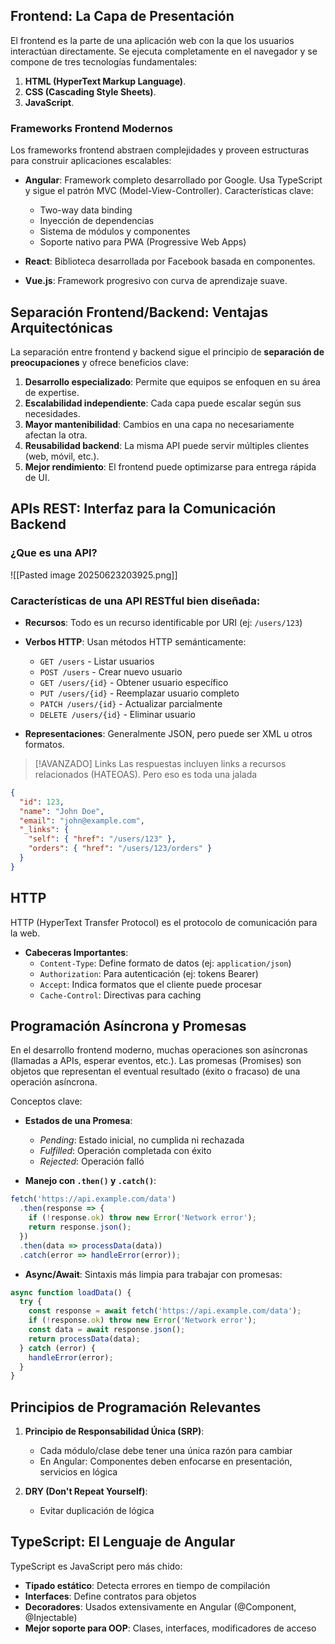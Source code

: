 ## Frontend: La Capa de Presentación

El frontend es la parte de una aplicación web con la que los usuarios interactúan directamente. Se ejecuta completamente en el navegador y se compone de tres tecnologías fundamentales:

1. **HTML (HyperText Markup Language)**.
2. **CSS (Cascading Style Sheets)**.
3. **JavaScript**.

### Frameworks Frontend Modernos

Los frameworks frontend abstraen complejidades y proveen estructuras para construir aplicaciones escalables:

- **Angular**: Framework completo desarrollado por Google. Usa TypeScript y sigue el patrón MVC (Model-View-Controller). Características clave:
  - Two-way data binding
  - Inyección de dependencias
  - Sistema de módulos y componentes
  - Soporte nativo para PWA (Progressive Web Apps)

- **React**: Biblioteca desarrollada por Facebook basada en componentes.
- **Vue.js**: Framework progresivo con curva de aprendizaje suave.

## Separación Frontend/Backend: Ventajas Arquitectónicas

La separación entre frontend y backend sigue el principio de **separación de preocupaciones** y ofrece beneficios clave:

1. **Desarrollo especializado**: Permite que equipos se enfoquen en su área de expertise.
2. **Escalabilidad independiente**: Cada capa puede escalar según sus necesidades.
3. **Mayor mantenibilidad**: Cambios en una capa no necesariamente afectan la otra.
4. **Reusabilidad backend**: La misma API puede servir múltiples clientes (web, móvil, etc.).
5. **Mejor rendimiento**: El frontend puede optimizarse para entrega rápida de UI.

## APIs REST: Interfaz para la Comunicación Backend
### ¿Que es una API?
![[Pasted image 20250623203925.png]]




### Características de una API RESTful bien diseñada:

- **Recursos**: Todo es un recurso identificable por URI (ej: `/users/123`)
- **Verbos HTTP**: Usan métodos HTTP semánticamente:
  - `GET /users` - Listar usuarios
  - `POST /users` - Crear nuevo usuario
  - `GET /users/{id}` - Obtener usuario específico
  - `PUT /users/{id}` - Reemplazar usuario completo
  - `PATCH /users/{id}` - Actualizar parcialmente
  - `DELETE /users/{id}` - Eliminar usuario

- **Representaciones**: Generalmente JSON, pero puede ser XML u otros formatos.


> [!AVANZADO] Links
> Las respuestas incluyen links a recursos relacionados (HATEOAS).
> Pero eso es toda una jalada

```json
{
  "id": 123,
  "name": "John Doe",
  "email": "john@example.com",
  "_links": {
    "self": { "href": "/users/123" },
    "orders": { "href": "/users/123/orders" }
  }
}
```

## HTTP
HTTP (HyperText Transfer Protocol) es el protocolo de comunicación para la web. 

- **Cabeceras Importantes**:
  - `Content-Type`: Define formato de datos (ej: `application/json`)
  - `Authorization`: Para autenticación (ej: tokens Bearer)
  - `Accept`: Indica formatos que el cliente puede procesar
  - `Cache-Control`: Directivas para caching

## Programación Asíncrona y Promesas

En el desarrollo frontend moderno, muchas operaciones son asíncronas (llamadas a APIs, esperar eventos, etc.). Las promesas (Promises) son objetos que representan el eventual resultado (éxito o fracaso) de una operación asíncrona.

Conceptos clave:

- **Estados de una Promesa**:
  - *Pending*: Estado inicial, no cumplida ni rechazada
  - *Fulfilled*: Operación completada con éxito
  - *Rejected*: Operación falló

- **Manejo con `.then()` y `.catch()`**:
```javascript
fetch('https://api.example.com/data')
  .then(response => {
    if (!response.ok) throw new Error('Network error');
    return response.json();
  })
  .then(data => processData(data))
  .catch(error => handleError(error));
```

- **Async/Await**: Sintaxis más limpia para trabajar con promesas:
```typescript
async function loadData() {
  try {
    const response = await fetch('https://api.example.com/data');
    if (!response.ok) throw new Error('Network error');
    const data = await response.json();
    return processData(data);
  } catch (error) {
    handleError(error);
  }
}
```

## Principios de Programación Relevantes

1. **Principio de Responsabilidad Única (SRP)**:
   - Cada módulo/clase debe tener una única razón para cambiar
   - En Angular: Componentes deben enfocarse en presentación, servicios en lógica

2. **DRY (Don't Repeat Yourself)**:
   - Evitar duplicación de lógica

## TypeScript: El Lenguaje de Angular

TypeScript es JavaScript pero más chido:

- **Tipado estático**: Detecta errores en tiempo de compilación
- **Interfaces**: Define contratos para objetos
- **Decoradores**: Usados extensivamente en Angular (@Component, @Injectable)
- **Mejor soporte para OOP**: Clases, interfaces, modificadores de acceso

